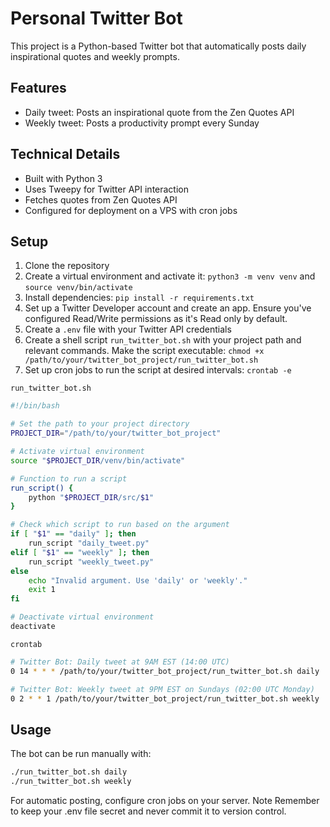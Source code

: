 # Personal Twitter Bot

This project is a Python-based Twitter bot that automatically posts daily inspirational quotes and weekly prompts.

## Features

- Daily tweet: Posts an inspirational quote from the Zen Quotes API
- Weekly tweet: Posts a productivity prompt every Sunday

## Technical Details

- Built with Python 3
- Uses Tweepy for Twitter API interaction
- Fetches quotes from Zen Quotes API
- Configured for deployment on a VPS with cron jobs

## Setup

1. Clone the repository
2. Create a virtual environment and activate it: `python3 -m venv venv` and `source venv/bin/activate`
3. Install dependencies: `pip install -r requirements.txt`
4. Set up a Twitter Developer account and create an app. Ensure you've configured Read/Write permissions as it's Read only by default.
5. Create a `.env` file with your Twitter API credentials
6. Create a shell script `run_twitter_bot.sh` with your project path and relevant commands. Make the script executable: `chmod +x /path/to/your/twitter_bot_project/run_twitter_bot.sh`
7. Set up cron jobs to run the script at desired intervals: `crontab -e`

`run_twitter_bot.sh`

```sh
#!/bin/bash

# Set the path to your project directory
PROJECT_DIR="/path/to/your/twitter_bot_project"

# Activate virtual environment
source "$PROJECT_DIR/venv/bin/activate"

# Function to run a script
run_script() {
    python "$PROJECT_DIR/src/$1"
}

# Check which script to run based on the argument
if [ "$1" == "daily" ]; then
    run_script "daily_tweet.py"
elif [ "$1" == "weekly" ]; then
    run_script "weekly_tweet.py"
else
    echo "Invalid argument. Use 'daily' or 'weekly'."
    exit 1
fi

# Deactivate virtual environment
deactivate
```

`crontab`

```sh
# Twitter Bot: Daily tweet at 9AM EST (14:00 UTC)
0 14 * * * /path/to/your/twitter_bot_project/run_twitter_bot.sh daily

# Twitter Bot: Weekly tweet at 9PM EST on Sundays (02:00 UTC Monday)
0 2 * * 1 /path/to/your/twitter_bot_project/run_twitter_bot.sh weekly
```

## Usage

The bot can be run manually with:

```bash
./run_twitter_bot.sh daily
./run_twitter_bot.sh weekly
```

For automatic posting, configure cron jobs on your server.
Note
Remember to keep your .env file secret and never commit it to version control.
